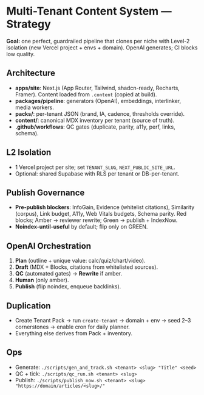 # Multi-Tenant Content System — Strategy

**Goal:** one perfect, guardrailed pipeline that clones per niche with Level-2 isolation (new Vercel project + envs + domain). OpenAI generates; CI blocks low quality.

## Architecture
- **apps/site**: Next.js (App Router, Tailwind, shadcn-ready, Recharts, Framer). Content loaded from `.content` (copied at build).
- **packages/pipeline**: generators (OpenAI), embeddings, interlinker, media workers.
- **packs/**: per-tenant JSON (brand, IA, cadence, thresholds override).
- **content/**: canonical MDX inventory per tenant (source of truth).
- **.github/workflows**: QC gates (duplicate, parity, a11y, perf, links, schema).

## L2 Isolation
- 1 Vercel project per site; set `TENANT_SLUG`, `NEXT_PUBLIC_SITE_URL`.
- Optional: shared Supabase with RLS per tenant or DB-per-tenant.

## Publish Governance
- **Pre-publish blockers**: InfoGain, Evidence (whitelist citations), Similarity (corpus), Link budget, A11y, Web Vitals budgets, Schema parity. Red blocks; Amber → reviewer rewrite; Green → publish + IndexNow.
- **Noindex-until-useful** by default; flip only on GREEN.

## OpenAI Orchestration
1. **Plan** (outline + unique value: calc/quiz/chart/video).
2. **Draft** (MDX + Blocks, citations from whitelisted sources).
3. **QC** (automated gates) → **Rewrite** if amber.
4. **Human** (only amber).
5. **Publish** (flip noindex, enqueue backlinks).

## Duplication
- Create Tenant Pack → run `create-tenant` → domain + env → seed 2–3 cornerstones → enable cron for daily planner.
- Everything else derives from Pack + inventory.

## Ops
- Generate: `./scripts/gen_and_track.sh <tenant> <slug> "Title" <seed>`
- QC + tick: `./scripts/qc_run.sh <tenant> <slug>`
- Publish: `./scripts/publish_now.sh <tenant> <slug> "https://domain/articles/<slug>/"`

